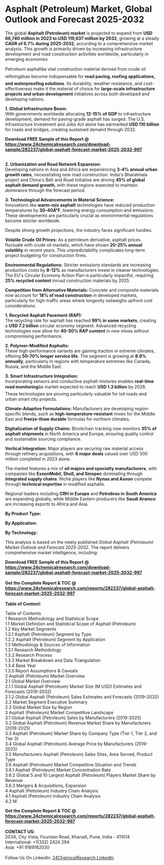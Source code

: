 <h1>Asphalt (Petroleum) Market, Global Outlook and Forecast 2025-2032</h1><p>The global <strong>Asphalt (Petroleum) market</strong> is projected to expand from <strong>USD 66,740 million in 2023 to USD 119,637 million by 2032</strong>, growing at a steady <strong>CAGR of 6.7% during 2025-2032</strong>, according to a comprehensive market analysis. This growth is primarily driven by increasing infrastructure development and road construction activities worldwide, particularly in emerging economies.</p><p>Petroleum asphaltâa vital construction material derived from crude oil refiningâhas become indispensable for <strong>road paving, roofing applications, and waterproofing solutions</strong>. Its durability, weather resistance, and cost-effectiveness make it the material of choice for <strong>large-scale infrastructure projects and urban development</strong> initiatives across both developed and developing nations.</p><p><strong>1. Global Infrastructure Boom:</strong><br>
With governments worldwide allocating <strong>12-15% of GDP</strong> to infrastructure development, demand for paving-grade asphalt has surged. The U.S. Infrastructure Investment and Jobs Act alone has earmarked <strong>USD 110 billion</strong> for roads and bridges, creating sustained demand through 2032.</p><div><b>Download FREE Sample of this Report @ 
            <a href="https://www.24chemicalresearch.com/download-sample/282237/global-asphalt-forecast-market-2025-2032-997">
            https://www.24chemicalresearch.com/download-sample/282237/global-asphalt-forecast-market-2025-2032-997</a></b></div><br><p><strong>2. Urbanization and Road Network Expansion:</strong><br>
Developing nations in Asia and Africa are experiencing <strong>3-4% annual urban growth rates</strong>, necessitating new road construction. India's Bharatmala project and China's Belt and Road Initiative are driving <strong>45% of global asphalt demand growth</strong>, with these regions expected to maintain dominance through the forecast period.</p><p><strong>3. Technological Advancements in Material Science:</strong><br>
Innovations like <strong>warm-mix asphalt</strong> technologies have reduced production temperatures by <strong>30-40Â°F</strong>, lowering energy consumption and emissions. These developments are particularly crucial as environmental regulations become stricter worldwide.</p><p>Despite strong growth projections, the industry faces significant hurdles:</p><p><strong>Volatile Crude Oil Prices:</strong> As a petroleum derivative, asphalt prices fluctuate with crude oil markets, which have shown <strong>20-25% annual volatility</strong> in recent years. This unpredictability complicates long-term project budgeting for construction firms.</p><p><strong>Environmental Regulations:</strong> Stricter emissions standards are increasing production costs by <strong>8-12%</strong> as manufacturers invest in cleaner technologies. The EU's Circular Economy Action Plan is particularly impactful, requiring <strong>25% recycled content</strong> inroad construction materials by 2025.</p><p><strong>Competition from Alternative Materials:</strong> Concrete and composite materials now account for <strong>18% of road construction</strong> in developed markets, particularly for high-traffic areas where longevity outweighs upfront cost considerations.</p><p><strong>1. Recycled Asphalt Pavement (RAP):</strong><br>
The recycling rate for asphalt has reached <strong>99% in some markets</strong>, creating a <strong>USD 7.2 billion</strong> circular economy segment. Advanced recycling technologies now allow for <strong>40-50% RAP content</strong> in new mixes without compromising performance.</p><p><strong>2. Polymer-Modified Asphalts:</strong><br>
These high-performance variants are gaining traction in extreme climates, offering <strong>50-70% longer service life</strong>. The segment is growing at <strong>8.9% annually</strong>, particularly in regions with temperature extremes like Canada, Russia, and the Middle East.</p><p><strong>3. Smart Infrastructure Integration:</strong><br>
Incorporating sensors and conductive asphalt mixtures enables <strong>real-time road monitoring</strong>âa market expected to reach <strong>USD 1.3 billion</strong> by 2028. These technologies are proving particularly valuable for toll roads and urban smart city projects.</p><p><strong>Climate-Adaptive Formulations:</strong> Manufacturers are developing region-specific blends, such as <strong>high-temperature-resistant</strong> mixes for the Middle East and <strong>freeze-thaw durable</strong> formulas for northern climates.</p><p><strong>Digitalization of Supply Chains:</strong> Blockchain tracking now monitors <strong>35% of asphalt shipments</strong> in North America and Europe, ensuring quality control and sustainable sourcing compliance.</p><p><strong>Vertical Integration:</strong> Major players are securing raw material access through refinery acquisitions, with <strong>6 major deals</strong> valued over USD 500 million completed in 2023 alone.</p><p>The market features a mix of <strong>oil majors and specialty manufacturers</strong>, with companies like <strong>ExxonMobil, Shell, and Sinopec</strong> dominating through <strong>integrated supply chains</strong>. Niche players like <strong>Nynas and Axeon</strong> compete through <strong>technical expertise</strong> in modified asphalts.</p><p>Regional leaders including <strong>CRH in Europe</strong> and <strong>Petrobras in South America</strong> are expanding globally, while Middle Eastern producers like <strong>Saudi Aramco</strong> are increasing exports to Africa and Asia.</p><p><strong>By Product Type:</strong></p><p><strong>By Application:</strong></p><p><strong>By Technology:</strong></p><p>This analysis is based on the newly published <em>Global Asphalt (Petroleum) Market Outlook and Forecast 2025-2032</em>. The report delivers comprehensive market intelligence, including:</p><div><b>Download FREE Sample of this Report @ 
            <a href="https://www.24chemicalresearch.com/download-sample/282237/global-asphalt-forecast-market-2025-2032-997">
            https://www.24chemicalresearch.com/download-sample/282237/global-asphalt-forecast-market-2025-2032-997</a></b></div><br><div><b>Get the Complete Report & TOC @ 
            <a href="https://www.24chemicalresearch.com/reports/282237/global-asphalt-forecast-market-2025-2032-997">
            https://www.24chemicalresearch.com/reports/282237/global-asphalt-forecast-market-2025-2032-997</a></b></div><br>
            <b>Table of Content:</b><p>Table of Contents<br />
1 Research Methodology and Statistical Scope<br />
1.1 Market Definition and Statistical Scope of Asphalt (Petroleum)<br />
1.2 Key Market Segments<br />
1.2.1 Asphalt (Petroleum) Segment by Type<br />
1.2.2 Asphalt (Petroleum) Segment by Application<br />
1.3 Methodology & Sources of Information<br />
1.3.1 Research Methodology<br />
1.3.2 Research Process<br />
1.3.3 Market Breakdown and Data Triangulation<br />
1.3.4 Base Year<br />
1.3.5 Report Assumptions & Caveats<br />
2 Asphalt (Petroleum) Market Overview<br />
2.1 Global Market Overview<br />
2.1.1 Global Asphalt (Petroleum) Market Size (M USD) Estimates and Forecasts (2019-2032)<br />
2.1.2 Global Asphalt (Petroleum) Sales Estimates and Forecasts (2019-2032)<br />
2.2 Market Segment Executive Summary<br />
2.3 Global Market Size by Region<br />
3 Asphalt (Petroleum) Market Competitive Landscape<br />
3.1 Global Asphalt (Petroleum) Sales by Manufacturers (2019-2025)<br />
3.2 Global Asphalt (Petroleum) Revenue Market Share by Manufacturers (2019-2025)<br />
3.3 Asphalt (Petroleum) Market Share by Company Type (Tier 1, Tier 2, and Tier 3)<br />
3.4 Global Asphalt (Petroleum) Average Price by Manufacturers (2019-2025)<br />
3.5 Manufacturers Asphalt (Petroleum) Sales Sites, Area Served, Product Type<br />
3.6 Asphalt (Petroleum) Market Competitive Situation and Trends<br />
3.6.1 Asphalt (Petroleum) Market Concentration Rate<br />
3.6.2 Global 5 and 10 Largest Asphalt (Petroleum) Players Market Share by Revenue<br />
3.6.3 Mergers & Acquisitions, Expansion<br />
4 Asphalt (Petroleum) Industry Chain Analysis<br />
4.1 Asphalt (Petroleum) Industry Chain Analysis<br />
4.2 M</p><div><b>Get the Complete Report & TOC @ 
            <a href="https://www.24chemicalresearch.com/reports/282237/global-asphalt-forecast-market-2025-2032-997">
            https://www.24chemicalresearch.com/reports/282237/global-asphalt-forecast-market-2025-2032-997</a></b></div><br><b>CONTACT US:</b><br>
            203A, City Vista, Fountain Road, Kharadi, Pune, India - 411014<br>
            International: +1(332) 2424 294<br>
            Asia: +91 9169162030 <br><br>
            Follow Us On LinkedIn: <a href="https://www.linkedin.com/company/24chemicalresearch/">24ChemicalResearch LinkedIn</a>